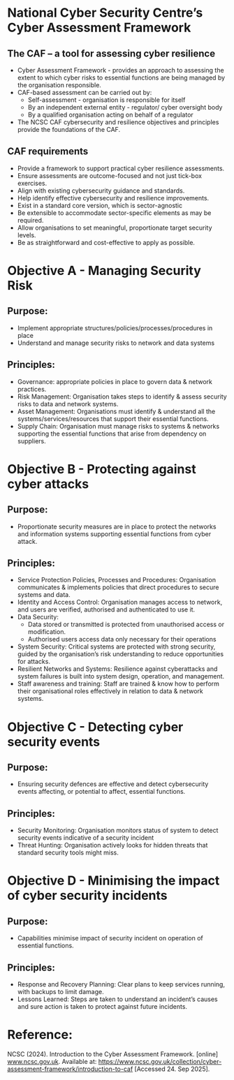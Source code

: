 # National Cyber Security Centre’s Cyber Assessment Framework

## The CAF – a tool for assessing cyber resilience
- Cyber Assessment Framework - provides an approach to assessing the extent to which cyber risks to essential functions are being managed by the organisation responsible.
- CAF-based assessment can be carried out by:
    - Self-assessment - organisation is responsible for itself
    - By an independent external entity - regulator/ cyber oversight body
    - By a qualified organisation acting on behalf of a regulator
- The NCSC CAF cybersecurity and resilience objectives and principles provide the foundations of the CAF.

## CAF requirements
- Provide a framework to support practical cyber resilience assessments.
- Ensure assessments are outcome-focused and not just tick-box exercises.
- Align with existing cybersecurity guidance and standards.
- Help identify effective cybersecurity and resilience improvements.
- Exist in a standard core version, which is sector-agnostic
- Be extensible to accommodate sector-specific elements as may be required.
- Allow organisations to set meaningful, proportionate target security levels.
- Be as straightforward and cost-effective to apply as possible.


# Objective A - Managing Security Risk
## Purpose:
- Implement appropriate structures/policies/processes/procedures in place
- Understand and manage security risks to network and data systems

## Principles:
- Governance: appropriate policies in place to govern data & network practices.
- Risk Management: Organisation takes steps to identify & assess security risks to data and network systems.
- Asset Management: Organisations must identify & understand all the systems/services/resources that support their essential functions.
- Supply Chain: Organisation must manage risks to systems & networks supporting the essential functions that arise from dependency on suppliers.



# Objective B - Protecting against cyber attacks
## Purpose:
- Proportionate security measures are in place to protect the networks and information systems supporting essential functions from cyber attack. 

## Principles:
- Service Protection Policies, Processes and Procedures: Organisation communicates & implements policies that direct procedures to secure systems and data.
- Identity and Access Control: Organisation manages access to network, and users are verified, authorised and authenticated to use it.
- Data Security: 
    - Data stored or transmitted is protected from unauthorised access or modification.
    - Authorised users access data only necessary for their operations 
- System Security: Critical systems are protected with strong security, guided by the organisation’s risk understanding to reduce opportunities for attacks.
- Resilient Networks and Systems: Resilience against cyberattacks and system failures is built into system design, operation, and management.
- Staff awareness and training: Staff are trained & know how to perform their organisational roles effectively in relation to data & network systems.


# Objective C - Detecting cyber security events
## Purpose:
- Ensuring security defences are effective and detect cybersecurity events affecting, or potential to affect, essential functions.

## Principles:
- Security Monitoring: Organisation monitors status of system to detect security events indicative of a security incident
- Threat Hunting: Organisation actively looks for hidden threats that standard security tools might miss.



# Objective D - Minimising the impact of cyber security incidents
## Purpose:
- Capabilities minimise impact of security incident on operation of essential functions.

## Principles:
- Response and Recovery Planning: Clear plans to keep services running, with backups to limit damage.
- Lessons Learned: Steps are taken to understand an incident’s causes and sure action is taken to protect against future incidents.




# Reference:
NCSC (2024). Introduction to the Cyber Assessment Framework. [online] www.ncsc.gov.uk. Available at: https://www.ncsc.gov.uk/collection/cyber-assessment-framework/introduction-to-caf [Accessed 24. Sep 2025].